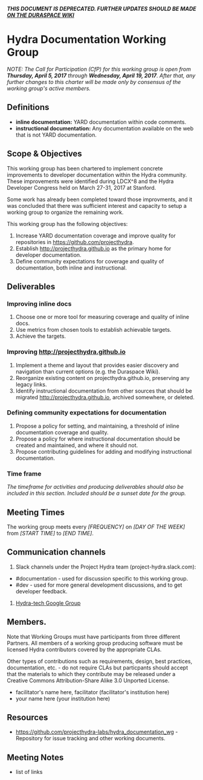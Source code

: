 _**THIS DOCUMENT IS DEPRECATED. FURTHER UPDATES SHOULD BE MADE [ON THE DURASPACE WIKI](https://wiki.duraspace.org/display/hydra/Hydra+Documentation+Working+Group)**_

# Hydra Documentation Working Group

_NOTE: The Call for Participation (CfP) for this working group is open from **Thursday, April 5, 2017** through **Wednesday, April 19, 2017**. After that, any further changes to this charter will be made only by consensus of the working group's active members._

## Definitions

  * **inline documentation:** YARD documentation within code comments.
  * **instructional documentation:** Any documentation available on the web that is not YARD documentation.

## Scope & Objectives

This working group has been chartered to implement concrete improvements to developer documentation within the Hydra community. These improvements were identified during LDCX^8 and the Hydra Developer Congress held on March 27-31, 2017 at Stanford.

Some work has already been completed toward those improvments, and it was concluded that there was sufficient interest and capacity to setup a working group to organize the remaining work.

This working group has the following objectives:

  1. Increase YARD documentation coverage and improve quality for repositories in https://github.com/projecthydra.
  1. Establish http://projecthydra.github.io as the primary home for developer documentation.
  1. Define community expectations for coverage and quality of documentation, both inline and instructional.

## Deliverables

### Improving inline docs
  1. Choose one or more tool for measuring coverage and quality of inline docs.
  1. Use metrics from chosen tools to establish achievable targets.
  1. Achieve the targets.

### Improving http://projecthydra.github.io
  1. Implement a theme and layout that provides easier discovery and navigation than current options (e.g. the Duraspace Wiki).
  1. Reorganize existing content on projecthydra.github.io, preserving any legacy links.
  1. Identify instructional documentation from other sources that should be migrated http://projecthydra.github.io, archived somewhere, or deleted.

### Defining community expectations for documentation
  1. Propose a policy for setting, and maintaining, a threshold of inline documentation coverage and quality.
  1. Propose a policy for where instructional documentation should be created and maintained, and where it should not.
  1. Propose contributing guidelines for adding and modifying instructional documentation.

### Time frame

_The timeframe for activities and producing deliverables should also be included in this section. Included should be a sunset date for the group._

## Meeting Times

The working group meets every _[FREQUENCY]_ on _[DAY OF THE WEEK]_ from _[START TIME]_ to _[END TIME]_.

## Communication channels

1. Slack channels under the Project Hydra team (project-hydra.slack.com):
  * #documentation - used for discussion specific to this working group.
  * #dev - used for more general development discussions, and to get developer feedback.
1. [Hydra-tech Google Group]()

## Members.

Note that Working Groups must have participants from three different Partners.  All members of a working group producing software must be licensed Hydra contributors covered by the appropriate CLAs.

Other types of contributions such as requirements, design, best practices, documentation, etc. - do not require CLAs but particpants should accept that the materials to which they contribute may be released under a Creative Commons Attribution-Share Alike 3.0 Unported License.

* facilitator's name here, facilitator (facilitator's institution here)
* your name here (your institution here)

## Resources
  * https://github.com/projecthydra-labs/hydra_documentation_wg - Repository for issue tracking and other working documents.

## Meeting Notes
  * list of links
